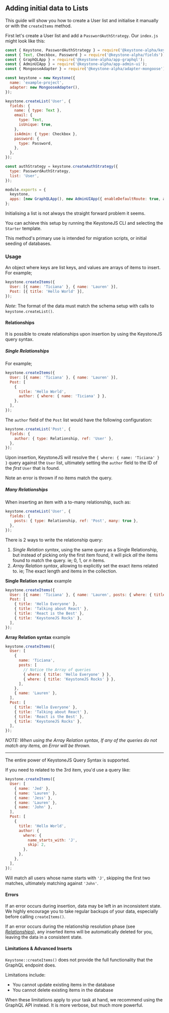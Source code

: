 <!--[meta]
section: guides
title: Adding initial data
subSection: setup
order: 3
[meta]-->

## Adding initial data to Lists

This guide will show you how to create a User list and initialise it manually or with the `createItems` method.

First let's create a User list and add a `PasswordAuthStrategy`. Our `index.js` might look like this:

```javascript
const { Keystone, PasswordAuthStrategy } = require('@keystone-alpha/keystone');
const { Text, Checkbox, Password } = require('@keystone-alpha/fields');
const { GraphQLApp } = require('@keystone-alpha/app-graphql');
const { AdminUIApp } = require('@keystone-alpha/app-admin-ui');
const { MongooseAdapter } = require('@keystone-alpha/adapter-mongoose');

const keystone = new Keystone({
  name: 'example-project',
  adapter: new MongooseAdapter(),
});

keystone.createList('User', {
  fields: {
    name: { type: Text },
    email: {
      type: Text,
      isUnique: true,
    },
    isAdmin: { type: Checkbox },
    password: {
      type: Password,
    },
  },
});

const authStrategy = keystone.createAuthStrategy({
  type: PasswordAuthStrategy,
  list: 'User',
});

module.exports = {
  keystone,
  apps: [new GraphQLApp(), new AdminUIApp({ enableDefaultRoute: true, authStrategy })],
};
```

Initialising a list is not always the straight forward problem it seems.

You can achieve this setup by running the KeystoneJS CLI and selecting the `Starter` template.

This method's primary use is intended for migration scripts, or initial seeding of databases.

### Usage

An object where keys are list keys, and values are arrays of items to insert.
For example;

```javascript
keystone.createItems({
  User: [{ name: 'Ticiana' }, { name: 'Lauren' }],
  Post: [{ title: 'Hello World' }],
});
```

_Note_: The format of the data must match the schema setup with calls to `keystone.createList()`.

#### Relationships

It is possible to create relationships upon insertion by using the KeystoneJS
query syntax.

##### Single Relationships

For example;

```javascript
keystone.createItems({
  User: [{ name: 'Ticiana' }, { name: 'Lauren' }],
  Post: [
    {
      title: 'Hello World',
      author: { where: { name: 'Ticiana' } },
    },
  ],
});
```

The `author` field of the `Post` list would have the following configuration:

```javascript
keystone.createList('Post', {
  fields: {
    author: { type: Relationship, ref: 'User' },
  },
});
```

Upon insertion, KeystoneJS will resolve the `{ where: { name: 'Ticiana' } }` query
against the `User` list, ultimately setting the `author` field to the ID of the
_first_ `User` that is found.

Note an error is thrown if no items match the query.

##### Many Relationships

When inserting an item with a to-many relationship, such as:

```javascript
keystone.createList('User', {
  fields: {
    posts: { type: Relationship, ref: 'Post', many: true },
  },
});
```

There is 2 ways to write the relationship query:

1. _Single Relation syntax_, using the same query as a Single Relationship, but
   instead of picking only the first item found, it will pick _all_ the items
   found to match the query. ie; 0, 1, or _n_ items.
2. _Array Relation syntax_, allowing to explicitly set the exact items related
   to. ie; The exact length and items in the collection.

**Single Relation syntax** example

```javascript
keystone.createItems({
  User: [{ name: 'Ticiana' }, { name: 'Lauren', posts: { where: { title_contains: 'React' } } }],
  Post: [
    { title: 'Hello Everyone' },
    { title: 'Talking about React' },
    { title: 'React is the Best' },
    { title: 'KeystoneJS Rocks' },
  ],
});
```

**Array Relation syntax** example

```javascript
keystone.createItems({
  User: [
    {
      name: 'Ticiana',
      posts: [
        // Notice the Array of queries
        { where: { title: 'Hello Everyone' } },
        { where: { title: 'KeystoneJS Rocks' } },
      ],
    },
    { name: 'Lauren' },
  ],
  Post: [
    { title: 'Hello Everyone' },
    { title: 'Talking about React' },
    { title: 'React is the Best' },
    { title: 'KeystoneJS Rocks' },
  ],
});
```

_NOTE: When using the Array Relation syntax, If any of the queries do not match
any items, an Error will be thrown._

---

The entire power of KeystoneJS Query Syntax is supported.

If you need to related to the 3rd item, you'd use a query like:

```javascript
keystone.createItems({
  User: [
    { name: 'Jed' },
    { name: 'Lauren' },
    { name: 'Jess' },
    { name: 'Lauren' },
    { name: 'John' },
  ],
  Post: [
    {
      title: 'Hello World',
      author: {
        where: {
          name_starts_with: 'J',
          skip: 2,
        },
      },
    },
  ],
});
```

Will match all users whose name starts with `'J'`, skipping the first two matches,
ultimately matching against `'John'`.

#### Errors

If an error occurs during insertion, data may be left in an inconsistent state.
We highly encourage you to take regular backups of your data, especially before
calling `createItems()`.

If an error occurs during the relationship resolution phase (see
_[Relationships](#relationships)_), any inserted items will be automatically
deleted for you, leaving the data in a consistent state.

#### Limitations & Advanced Inserts

`Keystone::createItems()` does not provide the full functionality that the
GraphQL endpoint does.

Limitations include:

- You cannot update existing items in the database
- You cannot delete existing items in the database

<!--
- You cannot insert items which have a required field of type `Relationship`
-->

When these limitations apply to your task at hand, we recommend using the
GraphQL API instead. It is more verbose, but much more powerful.
